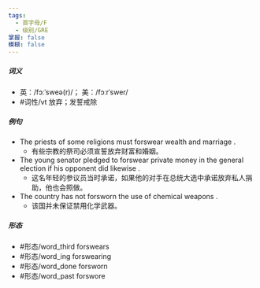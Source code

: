 ```yaml
---
tags:
  - 首字母/F
  - 级别/GRE
掌握: false
模糊: false
---
```

##### 词义
- 英：/fɔːˈsweə(r)/； 美：/fɔːrˈswer/
- #词性/vt  放弃；发誓戒除
##### 例句
- The priests of some religions must forswear wealth and marriage .
	- 有些宗教的祭司必须宣誓放弃财富和婚姻。
- The young senator pledged to forswear private money in the general election if his opponent did likewise .
	- 这名年轻的参议员当时承诺，如果他的对手在总统大选中承诺放弃私人捐助，他也会照做。
- The country has not forsworn the use of chemical weapons .
	- 该国并未保证禁用化学武器。
##### 形态
- #形态/word_third forswears
- #形态/word_ing forswearing
- #形态/word_done forsworn
- #形态/word_past forswore
